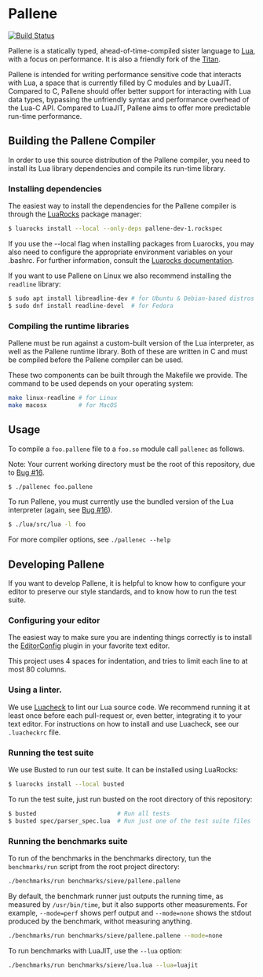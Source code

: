 # Pallene
[![Build Status](https://travis-ci.org/pallene-lang/pallene.svg?branch=master)](https://travis-ci.org/pallene-lang/pallene)

Pallene is a statically typed, ahead-of-time-compiled sister language to
[Lua](https://www.lua.org), with a focus on performance. It is also a friendly
fork of the [Titan](https://www.github.com/titan-lang/titan).

Pallene is intended for writing performance sensitive code that interacts with
Lua, a space that is currently filled by C modules and by LuaJIT. Compared to
C, Pallene should offer better support for interacting with Lua data types,
bypassing the unfriendly syntax and performance overhead of the Lua-C API.
Compared to LuaJIT, Pallene aims to offer more predictable run-time performance.

## Building the Pallene Compiler

In order to use this source distribution of the Pallene compiler, you need to
install its Lua library dependencies and compile its run-time library.

### Installing dependencies

The easiest way to install the dependencies for the Pallene compiler is through
the [LuaRocks](http://luarocks.org) package manager:

```sh
$ luarocks install --local --only-deps pallene-dev-1.rockspec
```

If you use the --local flag when installing packages from Luarocks, you may
also need to configure the appropriate environment variables on your .bashrc.
For further information, consult the [Luarocks documentation](https://github.com/luarocks/luarocks/wiki/path).

If you want to use Pallene on Linux we also recommend installing the `readline`
library:

```sh
$ sudo apt install libreadline-dev # for Ubuntu & Debian-based distros
$ sudo dnf install readline-devel  # for Fedora
```

### Compiling the runtime libraries

Pallene must be run against a custom-built version of the Lua interpreter, as
well as the Pallene runtime library. Both of these are written in C and must be
compiled before the Pallene compiler can be used.

These two components can be built through the Makefile we provide. The command
to be used depends on your operating system:

```sh
make linux-readline # for Linux
make macosx         # for MacOS
```

## Usage

To compile a `foo.pallene` file to a `foo.so` module call `pallenec` as follows.

Note: Your current working directory must be the root of this repository, due to 
[Bug #16](https://github.com/pallene-lang/pallene/issues/16).


```sh
$ ./pallenec foo.pallene
```

To run Pallene, you must currently use the bundled version of the Lua
interpreter (again, see [Bug #16](https://github.com/pallene-lang/pallene/issues/16)).

```sh
$ ./lua/src/lua -l foo
```

For more compiler options, see `./pallenec --help`

## Developing Pallene

If you want to develop Pallene, it is helpful to know how to configure your
editor to preserve our style standards, and to know how to run the test suite.

### Configuring your editor

The easiest way to make sure you are indenting things correctly is to install
the [EditorConfig](https://editorconfig.org/) plugin in your favorite
text editor.

This project uses 4 spaces for indentation, and tries to limit each line to at
most 80 columns.

### Using a linter.

We use [Luacheck](https://github.com/mpeterv/luacheck) to lint our Lua source
code. We recommend running it at least once before each pull-request or, even
better, integrating it to your text editor. For instructions on how to install
and use Luacheck, see our `.luacheckrc` file.

### Running the test suite

We use Busted to run our test suite. It can be installed using LuaRocks:

```sh
$ luarocks install --local busted
```

To run the test suite, just run busted on the root directory of this repository:

```sh
$ busted                       # Run all tests
$ busted spec/parser_spec.lua  # Run just one of the test suite files
```
### Running the benchmarks suite

To run of the benchmarks in the benchmarks directory, tun the `benchmarks/run`
script from the root project directory:

```sh
./benchmarks/run benchmarks/sieve/pallene.pallene
```

By default, the benchmark runner just outputs the running time, as measured by
`/usr/bin/time`, but it also supports other measurements. For example,
`--mode=perf` shows perf output and `--mode=none` shows the stdout produced by
the benchmark, withot measuring anything.

```sh
./benchmarks/run benchmarks/sieve/pallene.pallene --mode=none
```

To run benchmarks with LuaJIT, use the `--lua` option:

```sh
./benchmarks/run benchmarks/sieve/lua.lua --lua=luajit
```
